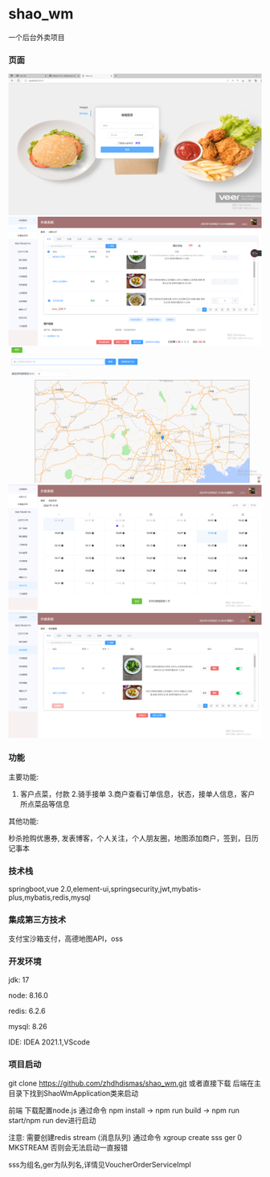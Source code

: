 # shao_wm
一个后台外卖项目
### 页面
![image](https://github.com/zhdhdismas/README_IMG/blob/main/Snipaste_2022-10-08_14-01-53.png)
![image](https://github.com/zhdhdismas/README_IMG/blob/main/Snipaste_2022-10-08_14-23-45.png)
![image](https://github.com/zhdhdismas/README_IMG/blob/main/Snipaste_2022-10-08_14-28-27.png)
![image](https://github.com/zhdhdismas/README_IMG/blob/main/Snipaste_2022-10-08_14-27-02.png)
![image](https://github.com/zhdhdismas/README_IMG/blob/main/Snipaste_2022-10-08_14-29-16.png)
### 功能
主要功能:
1. 客户点菜，付款
2.骑手接单 
3.商户查看订单信息，状态，接单人信息，客户所点菜品等信息

其他功能:

秒杀抢购优惠券, 发表博客，个人关注，个人朋友圈，地图添加商户，签到，日历记事本
### 技术栈
springboot,vue 2.0,element-ui,springsecurity,jwt,mybatis-plus,mybatis,redis,mysql
### 集成第三方技术
支付宝沙箱支付，高德地图API，oss

### 开发环境
jdk: 17

node: 8.16.0

redis: 6.2.6

mysql: 8.26

IDE: IDEA 2021.1,VScode

### 项目启动
git clone https://github.com/zhdhdismas/shao_wm.git 或者直接下载
后端在主目录下找到ShaoWmApplication类来启动

前端 下载配置node.js 通过命令 npm install -> npm run build -> npm run start/npm run dev进行启动

注意: 需要创建redis stream (消息队列) 通过命令 xgroup create sss ger 0 MKSTREAM 否则会无法启动一直报错

sss为组名,ger为队列名,详情见VoucherOrderServiceImpl


